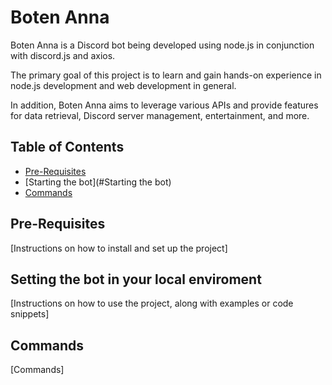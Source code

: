 # Boten Anna

Boten Anna is a Discord bot being developed using node.js in conjunction with discord.js and axios.

The primary goal of this project is to learn and gain hands-on experience in node.js development and web development in general.

In addition, Boten Anna aims to leverage various APIs and provide features for data retrieval, Discord server management, entertainment, and more.

## Table of Contents
- [Pre-Requisites](#Pre-Requisites)
- [Starting the bot](#Starting the bot)
- [Commands](#usage)


## Pre-Requisites

[Instructions on how to install and set up the project]

## Setting the bot in your local enviroment

[Instructions on how to use the project, along with examples or code snippets]

## Commands

[Commands]

